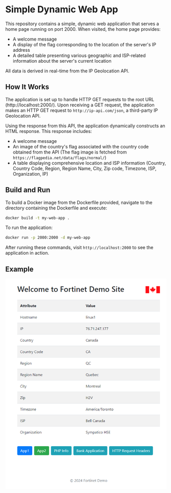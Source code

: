 # Simple Dynamic Web App

This repository contains a simple, dynamic web application that serves a home page running on port 2000. When visited, the home page provides:

- A welcome message
- A display of the flag corresponding to the location of the server's IP address
- A detailed table presenting various geographic and ISP-related information about the server's current location

All data is derived in real-time from the IP Geolocation API.

## How It Works

The application is set up to handle HTTP GET requests to the root URL (http://localhost:2000/). Upon receiving a GET request, the application makes an HTTP GET request to `http://ip-api.com/json`, a third-party IP Geolocation API.

Using the response from this API, the application dynamically constructs an HTML response. This response includes:

- A welcome message
- An image of the country's flag associated with the country code obtained from the API (The flag image is fetched from `https://flagpedia.net/data/flags/normal/`)
- A table displaying comprehensive location and ISP information (Country, Country Code, Region, Region Name, City, Zip code, Timezone, ISP, Organization, IP)

## Build and Run

To build a Docker image from the Dockerfile provided, navigate to the directory containing the Dockerfile and execute:

```bash
docker build -t my-web-app .
```

To run the application:

```bash
docker run -p 2000:2000 -d my-web-app
```

After running these commands, visit `http://localhost:2000` to see the application in action.

## Example

![Simple Web App](my-web-app.png)

